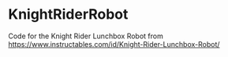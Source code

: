 # KnightRiderRobot
Code for the Knight Rider Lunchbox Robot from https://www.instructables.com/id/Knight-Rider-Lunchbox-Robot/
